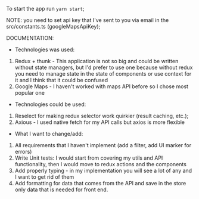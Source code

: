 To start the app run ``yarn start``;

NOTE: you need to set api key that I've sent to you via email in the src/constants.ts (googleMapsApiKey);

DOCUMENTATION:
- Technologies was used:
1. Redux + thunk - This application is not so big and could be written without state managers, but I'd prefer to use one because without redux you need to manage state in the state of components or use context for it and I think that it could be confused 
2. Google Maps - I haven't worked with maps API before so I chose most popular one 

- Technologies could be used:
1. Reselect for making redux selector work quirkier (result caching, etc.);
2. Axious - I used native fetch for my API calls but axios is more flexible 

- What I want to change/add:
1. All requirements that I haven't implement (add a filter, add UI marker for errors)
2. Write Unit tests: I would start from covering my utils and API functionality, then I would move to redux actions and the components 
3. Add properly typing - in my implementation you will see a lot of any and I want to get rid of them 
4. Add formatting for data that comes from the API and save in the store only data that is needed for front end. 